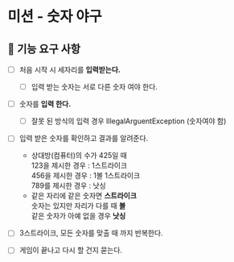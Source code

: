 # 미션 - 숫자 야구

## 🚀 기능 요구 사항
- [ ] 처음 시작 시 세자리를 **입력받는다.**
  - [ ] 입력 받는 숫자는 서로 다른 숫자 여야 한다. 
- [ ] 숫자를 **입력 한다.**
  - [ ] 잘못 된 방식의 입력 경우 IllegalArguentException (숫자여야 함)
- [ ] 입력 받은 숫자를 확인하고 결과를 알려준다.
  - 상대방(컴퓨터)의 수가 425일 때  
    123을 제시한 경우 : 1스트라이크  
    456을 제시한 경우 : 1볼 1스트라이크  
    789를 제시한 경우 : 낫싱  
  - 같은 자리에 같은 숫자면 **스트라이크**  
    숫자는 있지만 자리가 다를 때 **볼**    
    같은 숫자가 아예 없을 경우 **낫싱**
- [ ] 3스트라이크, 모든 숫자를 맞출 때 까지 반복한다.
- [ ] 게임이 끝나고 다시 할 건지 묻는다.
    

